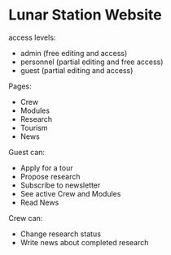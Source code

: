 # Lunar Station Website 

access levels:
- admin (free editing and access)
- personnel (partial editing and free access)
- guest (partial editing and access)

Pages:

- Crew
- Modules
- Research
- Tourism
- News

Guest can:
- Apply for a tour
- Propose research
- Subscribe to newsletter
- See active Crew and Modules
- Read News

Crew can:
- Change research status
- Write news about completed research
